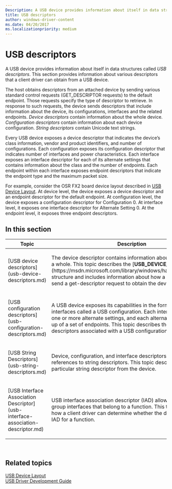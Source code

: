 ```yaml
---
Description: A USB device provides information about itself in data structures called USB descriptors. This section provides information about various descriptors that a client driver can obtain from a USB device.
title: USB descriptors
author: windows-driver-content
ms.date: 04/20/2017
ms.localizationpriority: medium
---
```


# USB descriptors


A USB device provides information about itself in data structures called *USB descriptors*. This section provides information about various descriptors that a client driver can obtain from a USB device.




The host obtains descriptors from an attached device by sending various standard control requests (GET\_DESCRIPTOR requests) to the default endpoint. Those requests specify the type of descriptor to retrieve. In response to such requests, the device sends descriptors that include information about the device, its configurations, interfaces and the related endpoints. *Device descriptors* contain information about the whole device. *Configuration descriptors* contain information about each device configuration. *String descriptors* contain Unicode text strings.

Every USB device exposes a device descriptor that indicates the device’s class information, vendor and product identifiers, and number of configurations. Each configuration exposes its configuration descriptor that indicates number of interfaces and power characteristics. Each interface exposes an interface descriptor for each of its alternate settings that contains information about the class and the number of endpoints. Each endpoint within each interface exposes endpoint descriptors that indicate the endpoint type and the maximum packet size.

For example, consider the OSR FX2 board device layout described in [USB Device Layout](usb-device-layout.md). At device level, the device exposes a device descriptor and an endpoint descriptor for the default endpoint. At configuration level, the device exposes a configuration descriptor for Configuration 0. At interface level, it exposes one interface descriptor for Alternate Setting 0. At the endpoint level, it exposes three endpoint descriptors.

## In this section


<table>
<colgroup>
<col width="50%" />
<col width="50%" />
</colgroup>
<thead>
<tr class="header">
<th>Topic</th>
<th>Description</th>
</tr>
</thead>
<tbody>
<tr class="odd">
<td><p>[USB device descriptors](usb-device-descriptors.md)</p></td>
<td><p>The device descriptor contains information about a USB device as a whole. This topic describes the [<strong>USB_DEVICE_DESCRIPTOR</strong>](https://msdn.microsoft.com/library/windows/hardware/ff539280) structure and includes information about how a client driver can send a get-descriptor request to obtain the device descriptor.</p></td>
</tr>
<tr class="even">
<td><p>[USB configuration descriptors](usb-configuration-descriptors.md)</p></td>
<td><p>A USB device exposes its capabilities in the form of a series of interfaces called a USB configuration. Each interface consists of one or more alternate settings, and each alternate setting is made up of a set of endpoints. This topic describes the various descriptors associated with a USB configuration.</p></td>
</tr>
<tr class="odd">
<td><p>[USB String Descriptors](usb-string-descriptors.md)</p></td>
<td><p>Device, configuration, and interface descriptors may contain references to string descriptors. This topic describes how to get a particular string descriptor from the device.</p></td>
</tr>
<tr class="even">
<td><p>[USB Interface Association Descriptor](usb-interface-association-descriptor.md)</p></td>
<td><p>USB interface association descriptor (IAD) allows the device to group interfaces that belong to a function. This topic describes how a client driver can determine whether the device contains an IAD for a function.</p></td>
</tr>
</tbody>
</table>

 

## Related topics
[USB Device Layout](usb-device-layout.md)  
[USB Driver Development Guide](usb-driver-development-guide.md)  



